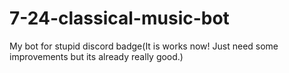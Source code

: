 # 7-24-classical-music-bot
My bot for stupid discord badge(It is works now! Just need some improvements but its already really good.)
